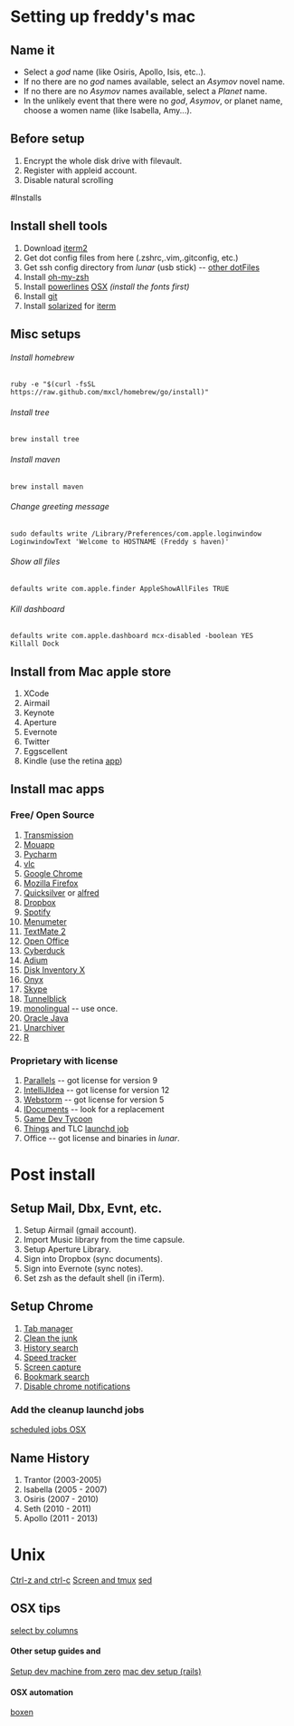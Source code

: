 # Setting up freddy's mac


## Name it

- Select a _god_ name (like Osiris, Apollo, Isis, etc..).
- If no there are no _god_ names available, select an _Asymov_ novel name.
- If no there are no _Asymov_ names available, select a _Planet_ name.
- In the unlikely event that there were no _god_, _Asymov_, or planet name, choose a women name (like Isabella, Amy...). 

## Before setup

1. Encrypt the whole disk drive with filevault.
2. Register with appleid account.
3. Disable natural scrolling

#Installs

## Install shell tools
1. Download [iterm2](http://www.iterm2.com/)
2. Get dot config files from here (.zshrc,.vim,.gitconfig, etc.)
3. Get ssh config directory from _lunar_ (usb stick) -- [other dotFiles](http://dotfiles.github.io/)
4. Install [oh-my-zsh](https://github.com/robbyrussell/oh-my-zsh)
5. Install [powerlines](https://github.com/Lokaltog/powerline) [OSX](https://powerline.readthedocs.org/en/latest/installation/osx.html#installation-osx) _(install the fonts first)_
6. Install [git](http://git-scm.com/download/mac)
9. Install [solarized](http://ethanschoonover.com/solarized) for [iterm](https://github.com/altercation/solarized/tree/master/iterm2-colors-solarized)


## Misc setups

###### Install homebrew

	ruby -e "$(curl -fsSL https://raw.github.com/mxcl/homebrew/go/install)"
	
###### Install tree
	
	brew install tree
	
###### Install maven
	
	brew install maven

###### Change greeting message

	sudo defaults write /Library/Preferences/com.apple.loginwindow LoginwindowText 'Welcome to HOSTNAME (Freddy s haven)'

###### Show all files
	defaults write com.apple.finder AppleShowAllFiles TRUE
	
###### Kill dashboard
	defaults write com.apple.dashboard mcx-disabled -boolean YES
	Killall Dock


## Install from Mac apple store

1. XCode	
2. Airmail 
3. Keynote
4. Aperture
5. Evernote
6. Twitter
7. Eggscellent
8. Kindle (use the retina [app](http://www.amazon.com/gp/feature.html/ref=kcp_mac_ln_ar?docId=1000464931))

## Install mac apps

### Free/ Open Source

1. [Transmission](http://www.transmissionbt.com/download/)
2. [Mouapp](http://mouapp.com/)
3. [Pycharm](http://www.jetbrains.com/pycharm/)
4. [vlc](http://www.videolan.org/vlc/)
5. [Google Chrome](www.google.com/chrome‎)
6. [Mozilla Firefox](www.mozilla.org/en-US/firefox)
7. [Quicksilver](http://qsapp.com/download.php) or [alfred](http://www.alfredapp.com/)
8. [Dropbox](https://www.dropbox.com/downloading)
9. [Spotify](https://www.spotify.com/download/mac)
10. [Menumeter](http://www.ragingmenace.com/software/menumeters/#download)
11. [TextMate 2](https://github.com/textmate/textmate)
12. [Open Office](https://www.openoffice.org/download/index.html)
13. [Cyberduck](http://cyberduck.io)
14. [Adium](https://adium.im) 
15. [Disk Inventory X](http://www.derlien.com/)
16. [Onyx](http://www.titanium.free.fr/pgs2/english/onyx_tiger.html)
17. [Skype](http://www.skype.com/en/download-skype/skype-for-computer/)
18. [Tunnelblick](https://code.google.com/p/tunnelblick/)
19. [monolingual](http://monolingual.sourceforge.net) -- use once. 
20. [Oracle Java](http://www.oracle.com/technetwork/java/javase/downloads/jdk7-downloads-1880260.html)
21. [Unarchiver](http://wakaba.c3.cx/s/apps/unarchiver.html) 
22. [R](http://www.r-project.org/)

### Proprietary with license

1. [Parallels](http://www.parallels.com/downloads/desktop/) -- got license for version 9
2. [IntelliJIdea](http://www.jetbrains.com/idea/) -- got license for version 12
3. [Webstorm](http://confluence.jetbrains.com/display/WI/Previous+WebStorm+Releases) -- got license for version 5
4. [IDocuments](http://www.icyblaze.com/idocument/) -- look for a replacement
5. [Game Dev Tycoon](http://www.greenheartgames.com/app/game-dev-tycoon/)
6. [Things](http://culturedcode.com/things/) and TLC [launchd job](http://nathangrigg.net/2012/07/schedule-jobs-using-launchd/)
7. Office -- got license and binaries in _lunar_.


# Post install

## Setup Mail, Dbx, Evnt, etc.

1. Setup Airmail (gmail account).
2. Import Music library from the time capsule.
3. Setup Aperture Library.
4. Sign into Dropbox (sync documents).
5. Sign into Evernote (sync notes).
6. Set zsh as the default shell (in iTerm).



## Setup Chrome
1. [Tab manager](https://chrome.google.com/webstore/detail/tab-manager/coonecdghnepgiblpccbbihiahajndda/related?hl=en)
2. [Clean the junk](https://chrome.google.com/webstore/detail/clean-the-junk/)
3. [History search](https://chrome.google.com/webstore/detail/history-search/bojcckfnoicpmfgjhhoncpinbmechmkl?hl=en)
4. [Speed tracker](https://chrome.google.com/webstore/detail/speed-tracer-by-google/ognampngfcbddbfemdapefohjiobgbdl/related?hl=en)
5. [Screen capture](https://chrome.google.com/webstore/detail/screen-capture-by-google/cpngackimfmofbokmjmljamhdncknpmg/related?hl=en)
6. [Bookmark search](https://chrome.google.com/webstore/detail/bookmark-search/hhmokalkpaiacdofbcddkogifepbaijk)
7. [Disable chrome notifications](http://productforums.google.com/forum/#!topic/chrome/oYp5lXA3dhg)


### Add the cleanup launchd jobs

[scheduled jobs OSX](http://paul.annesley.cc/2012/09/mac-os-x-launchd-is-cool/)

## Name History

1. Trantor (2003-2005)
2. Isabella (2005 - 2007)
2. Osiris (2007 - 2010)
4. Seth (2010 - 2011)
5. Apollo (2011 - 2013)

# Unix

[Ctrl-z and ctrl-c](http://superuser.com/questions/262942/whats-different-between-ctrlz-and-ctrlc-in-unix-command-line)
[Screen and tmux](http://www.dayid.org/os/notes/tm.html)
[sed](http://www.grymoire.com/unix/sed.html)

## OSX tips 
[select by columns](http://one-line-it.blogspot.fr/2013/01/mac-os-x-select-by-column.html)

#### Other setup guides and 
[Setup dev machine from zero](http://net.tutsplus.com/tutorials/tools-and-tips/setting-up-a-mac-dev-machine-from-zero-to-hero-with-dotfiles/)
[mac dev setup (rails)](https://github.com/nicolashery/mac-dev-setup)

#### OSX automation

[boxen](https://github.com/blog/1345-introducing-boxen)